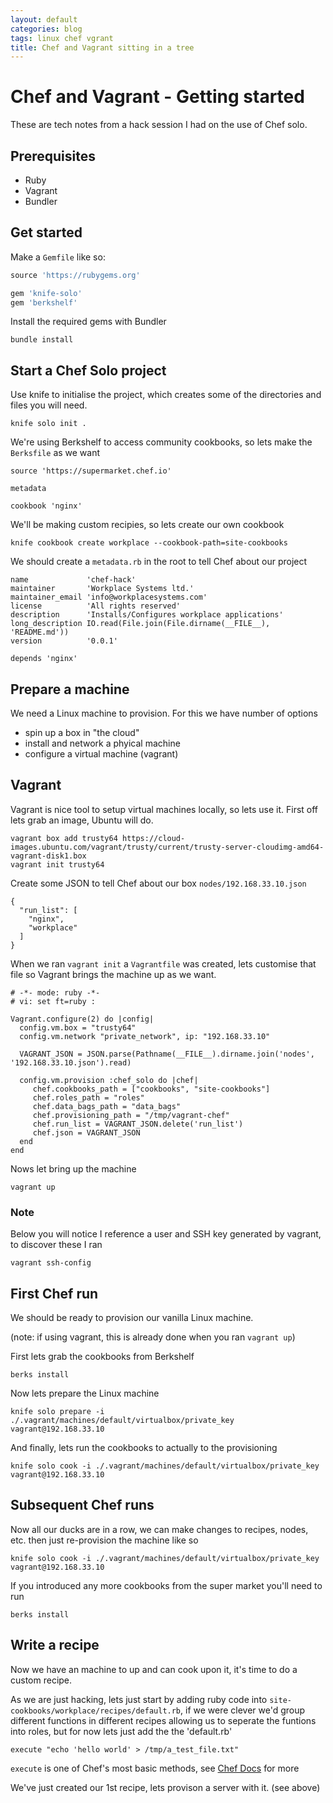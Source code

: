 ```yaml
---
layout: default
categories: blog
tags: linux chef vgrant
title: Chef and Vagrant sitting in a tree
---
```

Chef and Vagrant - Getting started
==================================

These are tech notes from a hack session I had on the use of Chef solo.

Prerequisites
-------------

* Ruby
* Vagrant
* Bundler

Get started
------------

Make a `Gemfile` like so:

```rb
source 'https://rubygems.org'

gem 'knife-solo'
gem 'berkshelf'
```

Install the required gems with Bundler

    bundle install

Start a Chef Solo project
-------------------------

Use knife to initialise the project, which creates some of the directories and files you will need.

    knife solo init .

We're using Berkshelf to access community cookbooks, so lets make the `Berksfile` as we want

```
source 'https://supermarket.chef.io'

metadata

cookbook 'nginx'
```

We'll be making custom recipies, so lets create our own cookbook

    knife cookbook create workplace --cookbook-path=site-cookbooks

We should create a `metadata.rb` in the root to tell Chef about our project

```
name             'chef-hack'
maintainer       'Workplace Systems ltd.'
maintainer_email 'info@workplacesystems.com'
license          'All rights reserved'
description      'Installs/Configures workplace applications'
long_description IO.read(File.join(File.dirname(__FILE__), 'README.md'))
version          '0.0.1'

depends 'nginx'
```

Prepare a machine
-----------------

We need a Linux machine to provision. For this we have number of options

* spin up a box in "the cloud"
* install and network a phyical machine
* configure a virtual machine (vagrant)

Vagrant
-------

Vagrant is nice tool to setup virtual machines locally, so lets use it. First off lets grab an image, Ubuntu will do.

    vagrant box add trusty64 https://cloud-images.ubuntu.com/vagrant/trusty/current/trusty-server-cloudimg-amd64-vagrant-disk1.box
    vagrant init trusty64

Create some JSON to tell Chef about our box `nodes/192.168.33.10.json`

```
{
  "run_list": [
    "nginx",
    "workplace"
  ]
}
```

When we ran `vagrant init` a `Vagrantfile` was created, lets customise that file so Vagrant brings the machine up as we want.

```
# -*- mode: ruby -*-
# vi: set ft=ruby :

Vagrant.configure(2) do |config|
  config.vm.box = "trusty64"
  config.vm.network "private_network", ip: "192.168.33.10"

  VAGRANT_JSON = JSON.parse(Pathname(__FILE__).dirname.join('nodes', '192.168.33.10.json').read)

  config.vm.provision :chef_solo do |chef|
     chef.cookbooks_path = ["cookbooks", "site-cookbooks"]
     chef.roles_path = "roles"
     chef.data_bags_path = "data_bags"
     chef.provisioning_path = "/tmp/vagrant-chef"
     chef.run_list = VAGRANT_JSON.delete('run_list')
     chef.json = VAGRANT_JSON
  end
end
```

Nows let bring up the machine

    vagrant up

### Note

Below you will notice I reference a user and SSH key generated by vagrant, to discover these I ran

    vagrant ssh-config

First Chef run
--------------

We should be ready to provision our vanilla Linux machine.

(note: if using vagrant, this is already done when you ran `vagrant up`)

First lets grab the cookbooks from Berkshelf

    berks install

Now lets prepare the Linux machine

    knife solo prepare -i ./.vagrant/machines/default/virtualbox/private_key vagrant@192.168.33.10

And finally, lets run the cookbooks to actually to the provisioning

    knife solo cook -i ./.vagrant/machines/default/virtualbox/private_key vagrant@192.168.33.10

Subsequent Chef runs
--------------------

Now all our ducks are in a row, we can make changes to recipes, nodes, etc. then just re-provision the machine like so

    knife solo cook -i ./.vagrant/machines/default/virtualbox/private_key vagrant@192.168.33.10

If you introduced any more cookbooks from the super market you'll need to run

    berks install


Write  a recipe
---------------

Now we have an machine to up and can cook upon it, it's time to do a custom recipe.

As we are just hacking, lets just start by adding ruby code into `site-cookbooks/workplace/recipes/default.rb`, if we were
clever we'd  group different functions in different recipes allowing us to seperate the funtions into roles, but for now
lets just add the the 'default.rb'

```
execute "echo 'hello world' > /tmp/a_test_file.txt"
```

`execute` is one of Chef's most basic methods, see [Chef Docs](http://docs.chef.io/search.html) for more

We've just created our 1st recipe, lets provison a server with it. (see above)


